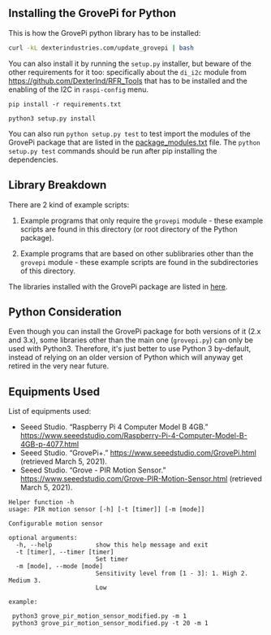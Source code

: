 ## Installing the GrovePi for Python

This is how the GrovePi python library has to be installed:
```bash
curl -kL dexterindustries.com/update_grovepi | bash
```

You can also install it by running the `setup.py` installer, but beware of the other requirements for it too: specifically about the `di_i2c` module from https://github.com/DexterInd/RFR_Tools that has to be installed and the enabling of the I2C in `raspi-config` menu. 
```
pip install -r requirements.txt
```
```
python3 setup.py install
```

You can also run `python setup.py test` to test import the modules of the GrovePi package that are listed in the [package_modules.txt](package_modules.txt) file. The `python setup.py test` commands should be run after pip installing the dependencies.

## Library Breakdown

There are 2 kind of example scripts:

1. Example programs that only require the `grovepi` module - these example scripts are found in this directory (or root directory of the Python package).

1. Example programs that are based on other sublibraries other than the `grovepi` module - these example scripts are found in the subdirectories of this directory.

The libraries installed with the GrovePi package are listed in [here](package_modules.txt).

## Python Consideration

Even though you can install the GrovePi package for both versions of it (2.x and 3.x), some libraries other than the main one (`grovepi.py`) can only be used with Python3. Therefore, it's just better to use Python 3 by-default, instead of relying on an older version of Python which will anyway get retired in the very near future.

## Equipments Used
List of equipments used:

* Seeed Studio. “Raspberry Pi 4 Computer Model B 4GB.” https://www.seeedstudio.com/Raspberry-Pi-4-Computer-Model-B-4GB-p-4077.html
* Seeed Studio. “GrovePi+.” https://www.seeedstudio.com/GrovePi.html (retrieved March 5, 2021).
* Seeed Studio. “Grove - PIR Motion Sensor.” https://www.seeedstudio.com/Grove-PIR-Motion-Sensor.html (retrieved March 5, 2021).

```
Helper function -h
usage: PIR motion sensor [-h] [-t [timer]] [-m [mode]]

Configurable motion sensor

optional arguments:
  -h, --help            show this help message and exit
  -t [timer], --timer [timer]
                        Set timer
  -m [mode], --mode [mode]
                        Sensitivity level from [1 - 3]: 1. High 2. Medium 3.
                        Low

example:

 python3 grove_pir_motion_sensor_modified.py -m 1
 python3 grove_pir_motion_sensor_modified.py -t 20 -m 1
 
```
